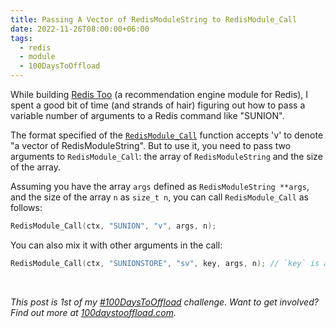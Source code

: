 ```yaml
---
title: Passing A Vector of RedisModuleString to RedisModule_Call
date: 2022-11-26T08:00:00+06:00
tags:
  - redis
  - module
  - 100DaysToOffload
---
```


While building [Redis Too](https://github.com/hjr265/redis-too) (a recommendation engine module for Redis), I spent a good bit of time (and strands of hair) figuring out how to pass a variable number of arguments to a Redis command like "SUNION".

The format specified of the [`RedisModule_Call`](https://redis.io/docs/reference/modules/modules-api-ref/#RedisModule_Call) function accepts 'v' to denote "a vector of RedisModuleString". But to use it, you need to pass two arguments to `RedisModule_Call`: the array of `RedisModuleString` and the size of the array.

Assuming you have the array `args` defined as `RedisModuleString **args`, and the size of the array `n` as `size_t n`, you can call `RedisModule_Call` as follows:

``` c
RedisModule_Call(ctx, "SUNION", "v", args, n);
```

You can also mix it with other arguments in the call:

``` c
RedisModule_Call(ctx, "SUNIONSTORE", "sv", key, args, n); // `key` is a RedisModuleString.
```

<br>

_This post is 1st of my [#100DaysToOffload](/tags/100daystooffload/) challenge. Want to get involved? Find out more at [100daystooffload.com](https://100daystooffload.com/)._
